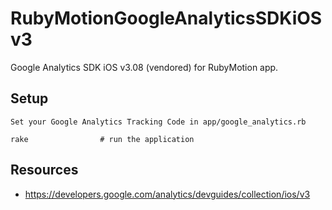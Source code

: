RubyMotionGoogleAnalyticsSDKiOSv3
===================

Google Analytics SDK iOS v3.08 (vendored) for RubyMotion app.

## Setup

    Set your Google Analytics Tracking Code in app/google_analytics.rb 
    
    rake                # run the application

## Resources

- https://developers.google.com/analytics/devguides/collection/ios/v3
